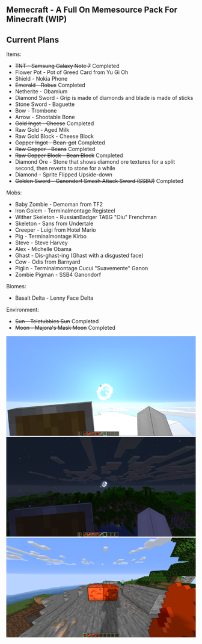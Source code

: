 ## Memecraft - A Full On Memesource Pack For Minecraft (WIP)

Current Plans
-------------
Items:
- ~~TNT - Samsung Galaxy Note 7~~ Completed
- Flower Pot - Pot of Greed Card from Yu Gi Oh
- Shield - Nokia Phone
- ~~Emerald - Robux~~ Completed
- Netherite - Obamium
- Diamond Sword - Grip is made of diamonds and blade is made of sticks
- Stone Sword - Baguette
- Bow - Trombone
- Arrow - Shootable Bone
- ~~Gold Ingot - Cheese~~ Completed
- Raw Gold - Aged Milk
- Raw Gold Block - Cheese Block
- ~~Copper Ingot - Bean-got~~ Completed
- ~~Raw Copper - Beans~~ Completed
- ~~Raw Copper Block - Bean Block~~ Completed
- Diamond Ore - Stone that shows diamond ore textures for a split second, then reverts to stone for a while
- Diamond - Sprite Flipped Upside-down
- ~~Golden Sword - Ganondorf Smash Attack Sword (SSBU)~~ Completed

Mobs:
- Baby Zombie - Demoman from TF2
- Iron Golem - Terminalmontage Registeel
- Wither Skeleton - RussianBadger TABG "Oiu" Frenchman
- Skeleton - Sans from Undertale
- Creeper - Luigi from Hotel Mario
- Pig - Terminalmontage Kirbo
- Steve - Steve Harvey
- Alex - Michelle Obama
- Ghast - Dis-ghast-ing (Ghast with a disgusted face)
- Cow - Odis from Barnyard
- Piglin - Terminalmontage Cucui "Suavemente" Ganon
- Zombie Pigman - SSB4 Ganondorf

Biomes:
- Basalt Delta - Lenny Face Delta

Environment:
- ~~Sun - Teletubbies Sun~~ Completed
- ~~Moon - Majora's Mask Moon~~ Completed

![Sun](2022-04-16_16.02.05.png)
![Moon](2022-04-16_16.01.41.png)
![Beans](2022-04-15_15.58.22.png)
